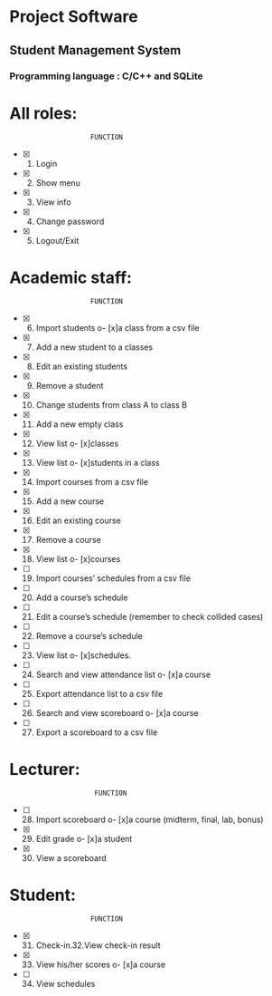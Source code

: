 #                      Project Software
##                 Student Management System
### Programming language : C/C++ and SQLite
# All roles:
						FUNCTION 		
- [x] 1. Login 		
- [x] 2. Show menu
- [x] 3. View info 		
- [x] 4. Change password 	
- [x] 5. Logout/Exit 		
# Academic staff:
					 	FUNCTION 								
- [x] 6. Import students o- [x]a	class from a csv file 					
- [x] 7. Add a new student to	a classes								
- [x] 8. Edit	an existing	students 									
- [x] 9. Remove a student 											
- [x] 10. Change students	from class A to	class B 					
- [x] 11. Add	a new empty class 										
- [x] 12. View list o- [x]classes 										
- [x] 13. View list o- [x]students in	a class 						
- [x] 14. Import courses from	a csv file 								
- [x] 15. Add	a new course 											
- [x] 16. Edit an	existing course 									
- [x] 17. Remove a course 											
- [x] 18. View list o- [x]courses 										
- [ ] 19. Import courses’ schedules from a csv file 					
- [ ] 20. Add	a course’s schedule 									
- [ ] 21. Edit a course’s schedule (remember to check	collided cases) 
- [ ] 22. Remove a course’s schedule 									
- [ ] 23. View list o- [x]schedules. 									
- [ ] 24. Search and view attendance list	o- [x]a course 				
- [ ] 25. Export attendance list to a	csv	file 						
- [ ] 26. Search and	view scoreboard o- [x]a course 					
- [ ] 27. Export a scoreboard	to a csv file 							
# Lecturer:
						 FUNCTION 								
	
- [ ] 28. Import scoreboard o- [x]a course (midterm,	final, lab, bonus) 	
- [x] 29. Edit grade o- [x]a	student 									
- [x] 30. View a scoreboard 											
# Student:
	 					FUNCTION 								
- [x] 31. Check-in.32.View check-in result 							
- [x] 33. View his/her scores o- [x]a course 							
- [ ] 34. View schedules 												